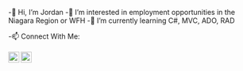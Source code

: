 -👋 Hi, I’m Jordan
-👀 I’m interested in employment opportunities in the Niagara Region or WFH
-🌱 I’m currently learning C#, MVC, ADO, RAD
<summary>-📫 Connect With Me: </summary>
<br/>
<a href="https://www.linkedin.com/in/jordan-hunt-24094524/">
<img align="left" alt="Jordan's Linkdein" width="22px" src="https://cdn3.iconfinder.com/data/icons/inficons/512/linkedin.png" />
</a>
<a href="https://twitter.com/probablyjordan4">
<img align="left" alt="Jordan's Twitter" width="22px" src="https://cdn2.iconfinder.com/data/icons/metro-uinvert-dock/256/Twitter_NEW.png" />
</a>
<br/>

<!---
johunt89/johunt89 is a ✨ special ✨ repository because its `README.md` (this file) appears on your GitHub profile.
You can click the Preview link to take a look at your changes.
--->

